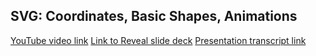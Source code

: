 ## SVG: Coordinates, Basic Shapes, Animations
[YouTube video link](https://youtu.be/hZ4wj5cZVVg)
[Link to Reveal slide deck](https://kagerka.github.io/presentation-JSFE2023Q4/presentation/index.html)
[Presentation transcript link](https://docs.google.com/document/d/1Ib95jefPHmgFq-mCqJFZFK7SBzIICbrDmaLU8IXPafs/edit?usp=sharing)

